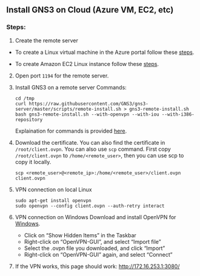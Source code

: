 ## Install GNS3 on Cloud (Azure VM, EC2, etc)

### Steps:

1. Create the remote server

* To create a Linux virtual machine in the Azure portal follow these [steps](https://docs.microsoft.com/en-gb/azure/virtual-machines/linux/quick-create-portal?WT.mc_id=UI_empg).

* To create Amazon EC2 Linux instance follow these [steps](https://docs.aws.amazon.com/AWSEC2/latest/UserGuide/EC2_GetStarted.html).

2. Open port `1194` for the remote server.

3. Install GNS3 on a remote server
    Commands:
    ```
    cd /tmp
    curl https://raw.githubusercontent.com/GNS3/gns3-server/master/scripts/remote-install.sh > gns3-remote-install.sh
    bash gns3-remote-install.sh --with-openvpn --with-iou --with-i386-repository
    ```
    Explaination for commands is provided [here](https://docs.gns3.com/docs/getting-started/installation/remote-server).

4. Download the certificate. You can also find the certificate in `/root/client.ovpn`. You can also use `scp` command. First copy `/root/client.ovpn` to `/home/<remote_user>`, then you can use scp to copy it locally.
    ```
    scp <remote_user>@<remote_ip>:/home/<remote_user>/client.ovpn client.ovpn
    ```

5. VPN connection on local Linux
    ```
    sudo apt-get install openvpn
    sudo openvpn --config client.ovpn --auth-retry interact
    ```
    
6. VPN connection on Windows
      Download and install OpenVPN for [Windows](https://openvpn.net/index.php/open-source/downloads.html).

      * Click on “Show Hidden Items” in the Taskbar
      * Right-click on “OpenVPN-GUI”, and select “Import file”
      * Select the .ovpn file you downloaded, and click “Import”
      * Right-click on “OpenVPN-GUI” again, and select “Connect”
      
7. If the VPN works, this page should work: http://172.16.253.1:3080/
